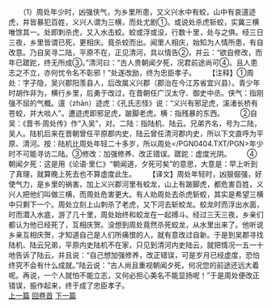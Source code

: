 　　（1）周处年少时，凶强侠气，为乡里所患，又义兴水中有蛟，山中有哀邅迹虎，并皆暴犯百姓，义兴人谓为三横，而处尤剧①。或说处杀虎斩蛟，实冀三横唯馀其一。处即刺杀虎，又入水击蛟。蛟或浮或没，行数十里，处与之俱。经三日三夜，乡里皆谓已死，更相庆。竟杀蛟而出。闻里人相庆，始知为人情所患，有自改意。乃自吴寻二陆，平原不在，正见清河，具以情告②，并云：“欲自修改，而年已蹉跎，终无所成③。”清河曰：“古人贵朝闻夕死，况君前途尚可④。且人患志之不立，亦何忧令名不彰邪！”处遂改励，终为忠臣孝子。
　　【注释】①周处：字子隐，吴兴郡阳羡县人，后改属义兴郡（郡治在今江苏省宜兴县）。青少年时胡作非为，横行乡里，后勇于改过，在晋朝任广汉太守、御史中丞。侠气：指刚强不屈的气概。邅（zhān）迹虎：《孔氏志怪》说：“义兴有邪足虎，溪渚长桥有苍蛟，并大啖人”。遭迹虎即邪足虎，跛脚老虎。横：指残暴的东西。
　　②自吴：《晋书·周处传》作“入吴”，对。二陆：指陆机、陆云。兄弟齐名，号为二陆，吴人。陆机后来在晋朝曾任平原郡内史，陆云曾任清河郡内史，所以下文直呼为平原、清河。按：陆机比周处年轻二十多岁，所以周处</PGN0404.TXT/PGN>年少时不可能寻访二陆。③修改：加强修养、改正错误。蹉跎：虚度光阴。
　　④朝闻夕死：这是用《论语·里仁》“朝闻道，夕死可矣”的意思，大意是：早上听到了真理，就算晚上死去也不算虚度此生。
　　【译文】周处年轻时，凶狠倔强，好使气力，是乡里的祸害，加上义兴郡河里有蛟龙，山上有跛脚虎，都危害百姓，义兴人把他们叫做三横，而周处危害更大。有人劝周处去杀虎斩蛟，其实是希望三横中只剩下一个。周处立刻上山刺杀了老虎，又下河去斩蛟龙。蛟龙时而浮出水面，时而潜入水底，游了几十里，周处始终和蛟龙在一起搏斗。经过三天三夜，乡亲们都认为他已经死了，互相庆贺。没想到周处竟然杀死蛟龙，从水里出来了。他听说乡亲互相庆贺，才知道自己是人们所痛恨的人，就有意改过自新。于是到吴郡寻找陆机、陆云兄弟，平原内史陆机不在家，只见到清河内史陆云，就把情况一五一十地告诉了陆云，并且说：“自己想加强修养，改正错误，可是岁月已经虚度，恐怕终究不会有什么成就。”陆云说：“古人尚且重视朝闻夕死，何况您的前途还远大着呢。再说，一个人就怕不能立志，又何必担心美名不能显扬呢！”于是周处便改正错误，振作起来，终于成了忠臣孝子。
<br>[上一篇](15_0) [回卷首](15_0) [下一篇](15_2)
